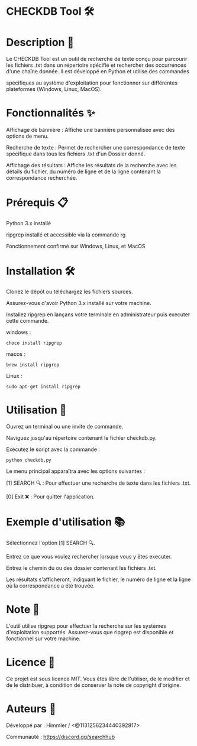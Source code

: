 # CHECKDB Tool 🛠️

# Description 📄

Le CHECKDB Tool est un outil de recherche de texte conçu pour parcourir les fichiers .txt dans un répertoire spécifié et rechercher des occurrences d'une chaîne donnée. Il est développé en Python et utilise des commandes

spécifiques au système d'exploitation pour fonctionner sur différentes plateformes (Windows, Linux, MacOS).

# Fonctionnalités ✨

Affichage de bannière : Affiche une bannière personnalisée avec des options de menu.

Recherche de texte : Permet de rechercher une correspondance de texte spécifique dans tous les fichiers .txt d'un Dossier donné.

Affichage des résultats : Affiche les résultats de la recherche avec les détails du fichier, du numéro de ligne et de la ligne contenant la correspondance recherchée.

# Prérequis 📋

Python 3.x installé

ripgrep installé et accessible via la commande rg

Fonctionnement confirmé sur Windows, Linux, et MacOS

# Installation 🛠️

Clonez le dépôt ou téléchargez les fichiers sources.

Assurez-vous d'avoir Python 3.x installé sur votre machine.

Installez ripgrep en lançans votre terminale en administrateur puis executer cette commande.

windows : 
```
choco install ripgrep
```

macos : 
```
brew install ripgrep
```
Linux : 
```
sudo apt-get install ripgrep
```

# Utilisation 🚀

Ouvrez un terminal ou une invite de commande.

Naviguez jusqu'au répertoire contenant le fichier checkdb.py.

Exécutez le script avec la commande :
```
python checkdb.py
```
Le menu principal apparaîtra avec les options suivantes :

[1] SEARCH 🔍 : Pour effectuer une recherche de texte dans les fichiers .txt.

[0] Exit ❌ : Pour quitter l'application.

# Exemple d'utilisation 📚

Sélectionnez l'option [1] SEARCH 🔍.

Entrez ce que vous voulez rechercher lorsque vous y êtes executer.

Entrez le chemin du ou des dossier contenant les fichiers .txt.

Les résultats s'afficheront, indiquant le fichier, le numéro de ligne et la ligne où la correspondance a été trouvée.

# Note 📝

L'outil utilise ripgrep pour effectuer la recherche sur les systèmes d'exploitation supportés. Assurez-vous que ripgrep est disponible et fonctionnel sur votre machine.

# Licence 📝

Ce projet est sous licence MIT. Vous êtes libre de l'utiliser, de le modifier et de le distribuer, à condition de conserver la note de copyright d'origine.

# Auteurs 👥  

Développé par : Himmler / <@1131256234440392817>

Communauté : https://discord.gg/searchhub
